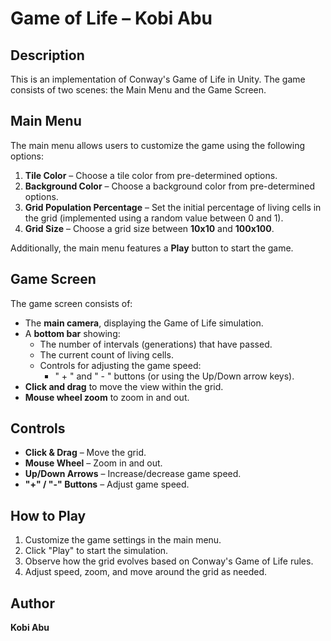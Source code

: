 # Game of Life – Kobi Abu

## Description
This is an implementation of Conway's Game of Life in Unity. The game consists of two scenes: the Main Menu and the Game Screen.

## Main Menu
The main menu allows users to customize the game using the following options:

1. **Tile Color** – Choose a tile color from pre-determined options.
2. **Background Color** – Choose a background color from pre-determined options.
3. **Grid Population Percentage** – Set the initial percentage of living cells in the grid (implemented using a random value between 0 and 1).
4. **Grid Size** – Choose a grid size between **10x10** and **100x100**.

Additionally, the main menu features a **Play** button to start the game.

## Game Screen
The game screen consists of:
- The **main camera**, displaying the Game of Life simulation.
- A **bottom bar** showing:
  - The number of intervals (generations) that have passed.
  - The current count of living cells.
  - Controls for adjusting the game speed:
    - " + " and " - " buttons (or using the Up/Down arrow keys).
- **Click and drag** to move the view within the grid.
- **Mouse wheel zoom** to zoom in and out.

## Controls
- **Click & Drag** – Move the grid.
- **Mouse Wheel** – Zoom in and out.
- **Up/Down Arrows** – Increase/decrease game speed.
- **"+" / "-" Buttons** – Adjust game speed.

## How to Play
1. Customize the game settings in the main menu.
2. Click "Play" to start the simulation.
3. Observe how the grid evolves based on Conway's Game of Life rules.
4. Adjust speed, zoom, and move around the grid as needed.

## Author
**Kobi Abu**

